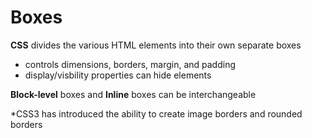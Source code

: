 # Boxes  

**CSS** divides the various HTML elements into their own separate boxes  
- controls dimensions, borders, margin, and padding  
- display/visbility properties can hide elements  
 
**Block-level** boxes and **Inline** boxes can be interchangeable   

*CSS3 has introduced the ability to create image borders and rounded borders  
